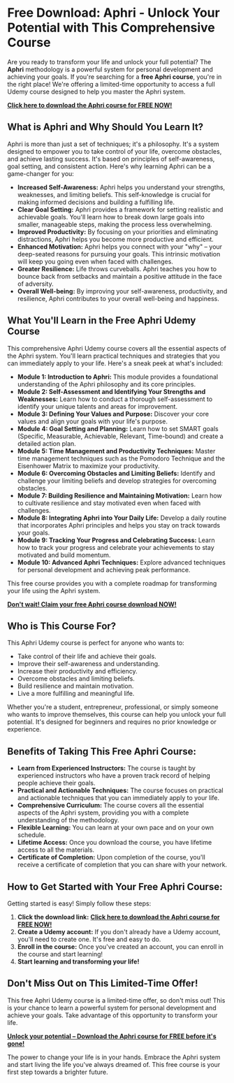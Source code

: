 # Free Download: Aphri - Unlock Your Potential with This Comprehensive Course

Are you ready to transform your life and unlock your full potential? The **Aphri** methodology is a powerful system for personal development and achieving your goals. If you're searching for a **free Aphri course**, you're in the right place! We're offering a limited-time opportunity to access a full Udemy course designed to help you master the Aphri system.

[**Click here to download the Aphri course for FREE NOW!**](https://udemywork.com/aphri)

## What is Aphri and Why Should You Learn It?

Aphri is more than just a set of techniques; it's a philosophy. It's a system designed to empower you to take control of your life, overcome obstacles, and achieve lasting success. It's based on principles of self-awareness, goal setting, and consistent action. Here's why learning Aphri can be a game-changer for you:

*   **Increased Self-Awareness:** Aphri helps you understand your strengths, weaknesses, and limiting beliefs. This self-knowledge is crucial for making informed decisions and building a fulfilling life.
*   **Clear Goal Setting:** Aphri provides a framework for setting realistic and achievable goals. You'll learn how to break down large goals into smaller, manageable steps, making the process less overwhelming.
*   **Improved Productivity:** By focusing on your priorities and eliminating distractions, Aphri helps you become more productive and efficient.
*   **Enhanced Motivation:** Aphri helps you connect with your "why" – your deep-seated reasons for pursuing your goals. This intrinsic motivation will keep you going even when faced with challenges.
*   **Greater Resilience:** Life throws curveballs. Aphri teaches you how to bounce back from setbacks and maintain a positive attitude in the face of adversity.
*   **Overall Well-being:** By improving your self-awareness, productivity, and resilience, Aphri contributes to your overall well-being and happiness.

## What You'll Learn in the Free Aphri Udemy Course

This comprehensive Aphri Udemy course covers all the essential aspects of the Aphri system. You'll learn practical techniques and strategies that you can immediately apply to your life. Here's a sneak peek at what's included:

*   **Module 1: Introduction to Aphri:** This module provides a foundational understanding of the Aphri philosophy and its core principles.
*   **Module 2: Self-Assessment and Identifying Your Strengths and Weaknesses:** Learn how to conduct a thorough self-assessment to identify your unique talents and areas for improvement.
*   **Module 3: Defining Your Values and Purpose:** Discover your core values and align your goals with your life's purpose.
*   **Module 4: Goal Setting and Planning:** Learn how to set SMART goals (Specific, Measurable, Achievable, Relevant, Time-bound) and create a detailed action plan.
*   **Module 5: Time Management and Productivity Techniques:** Master time management techniques such as the Pomodoro Technique and the Eisenhower Matrix to maximize your productivity.
*   **Module 6: Overcoming Obstacles and Limiting Beliefs:** Identify and challenge your limiting beliefs and develop strategies for overcoming obstacles.
*   **Module 7: Building Resilience and Maintaining Motivation:** Learn how to cultivate resilience and stay motivated even when faced with challenges.
*   **Module 8: Integrating Aphri into Your Daily Life:** Develop a daily routine that incorporates Aphri principles and helps you stay on track towards your goals.
*   **Module 9: Tracking Your Progress and Celebrating Success:** Learn how to track your progress and celebrate your achievements to stay motivated and build momentum.
*   **Module 10: Advanced Aphri Techniques:** Explore advanced techniques for personal development and achieving peak performance.

This free course provides you with a complete roadmap for transforming your life using the Aphri system.

[**Don't wait! Claim your free Aphri course download NOW!**](https://udemywork.com/aphri)

## Who is This Course For?

This Aphri Udemy course is perfect for anyone who wants to:

*   Take control of their life and achieve their goals.
*   Improve their self-awareness and understanding.
*   Increase their productivity and efficiency.
*   Overcome obstacles and limiting beliefs.
*   Build resilience and maintain motivation.
*   Live a more fulfilling and meaningful life.

Whether you're a student, entrepreneur, professional, or simply someone who wants to improve themselves, this course can help you unlock your full potential. It's designed for beginners and requires no prior knowledge or experience.

## Benefits of Taking This Free Aphri Course:

*   **Learn from Experienced Instructors:** The course is taught by experienced instructors who have a proven track record of helping people achieve their goals.
*   **Practical and Actionable Techniques:** The course focuses on practical and actionable techniques that you can immediately apply to your life.
*   **Comprehensive Curriculum:** The course covers all the essential aspects of the Aphri system, providing you with a complete understanding of the methodology.
*   **Flexible Learning:** You can learn at your own pace and on your own schedule.
*   **Lifetime Access:** Once you download the course, you have lifetime access to all the materials.
*   **Certificate of Completion:** Upon completion of the course, you'll receive a certificate of completion that you can share with your network.

## How to Get Started with Your Free Aphri Course:

Getting started is easy! Simply follow these steps:

1.  **Click the download link:** [**Click here to download the Aphri course for FREE NOW!**](https://udemywork.com/aphri)
2.  **Create a Udemy account:** If you don't already have a Udemy account, you'll need to create one. It's free and easy to do.
3.  **Enroll in the course:** Once you've created an account, you can enroll in the course and start learning!
4.  **Start learning and transforming your life!**

## Don't Miss Out on This Limited-Time Offer!

This free Aphri Udemy course is a limited-time offer, so don't miss out! This is your chance to learn a powerful system for personal development and achieve your goals. Take advantage of this opportunity to transform your life.

[**Unlock your potential – Download the Aphri course for FREE before it's gone!**](https://udemywork.com/aphri)

The power to change your life is in your hands. Embrace the Aphri system and start living the life you've always dreamed of. This free course is your first step towards a brighter future.
